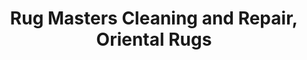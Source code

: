 ---
title: "Rug Masters Cleaning and Repair, Oriental Rugs"
url: /berkeley/rug-masters-cleaning-and-repair-oriental-rugs/
shop: Teppiche
---